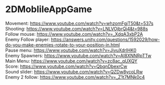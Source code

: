# 2DMoblileAppGame
Movement: https://www.youtube.com/watch?v=whzomFgjT50&t=537s <br/>
Shooting: https://www.youtube.com/watch?v=LNLVOjbrQj4&t=988s <br/>
Follow mouse: https://www.youtube.com/watch?v=_XdqA3xbP2A <br/>
Enemy Follow player: https://answers.unity.com/questions/1592029/how-do-you-make-enemies-rotate-to-your-position-in.html <br/>
Pause menu: https://www.youtube.com/watch?v=JivuXdrIHK0 <br/>
Enemy Spawners: https://www.youtube.com/watch?v=AI8XNNRpTTw <br/>
Main Menu: https://www.youtube.com/watch?v=zc8ac_qUXQY <br/>
Score: https://www.youtube.com/watch?v=QbqnDbexrCw <br/>
Sound slider: https://www.youtube.com/watch?v=QZDw8ycoLRw <br/>
Enemy 2 follow: https://www.youtube.com/watch?v=_Z1t7MNk0c4 <br/>

